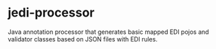 # jedi-processor
Java annotation processor that generates basic mapped EDI pojos and validator classes based on JSON files with EDI rules.
